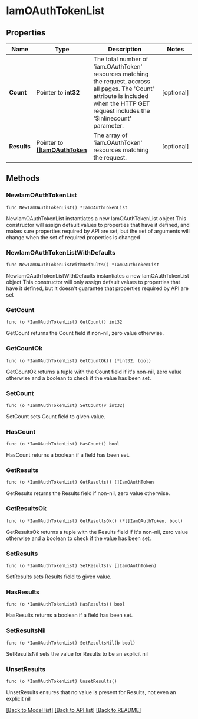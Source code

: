 # IamOAuthTokenList

## Properties

Name | Type | Description | Notes
------------ | ------------- | ------------- | -------------
**Count** | Pointer to **int32** | The total number of &#39;iam.OAuthToken&#39; resources matching the request, accross all pages. The &#39;Count&#39; attribute is included when the HTTP GET request includes the &#39;$inlinecount&#39; parameter. | [optional] 
**Results** | Pointer to [**[]IamOAuthToken**](IamOAuthToken.md) | The array of &#39;iam.OAuthToken&#39; resources matching the request. | [optional] 

## Methods

### NewIamOAuthTokenList

`func NewIamOAuthTokenList() *IamOAuthTokenList`

NewIamOAuthTokenList instantiates a new IamOAuthTokenList object
This constructor will assign default values to properties that have it defined,
and makes sure properties required by API are set, but the set of arguments
will change when the set of required properties is changed

### NewIamOAuthTokenListWithDefaults

`func NewIamOAuthTokenListWithDefaults() *IamOAuthTokenList`

NewIamOAuthTokenListWithDefaults instantiates a new IamOAuthTokenList object
This constructor will only assign default values to properties that have it defined,
but it doesn't guarantee that properties required by API are set

### GetCount

`func (o *IamOAuthTokenList) GetCount() int32`

GetCount returns the Count field if non-nil, zero value otherwise.

### GetCountOk

`func (o *IamOAuthTokenList) GetCountOk() (*int32, bool)`

GetCountOk returns a tuple with the Count field if it's non-nil, zero value otherwise
and a boolean to check if the value has been set.

### SetCount

`func (o *IamOAuthTokenList) SetCount(v int32)`

SetCount sets Count field to given value.

### HasCount

`func (o *IamOAuthTokenList) HasCount() bool`

HasCount returns a boolean if a field has been set.

### GetResults

`func (o *IamOAuthTokenList) GetResults() []IamOAuthToken`

GetResults returns the Results field if non-nil, zero value otherwise.

### GetResultsOk

`func (o *IamOAuthTokenList) GetResultsOk() (*[]IamOAuthToken, bool)`

GetResultsOk returns a tuple with the Results field if it's non-nil, zero value otherwise
and a boolean to check if the value has been set.

### SetResults

`func (o *IamOAuthTokenList) SetResults(v []IamOAuthToken)`

SetResults sets Results field to given value.

### HasResults

`func (o *IamOAuthTokenList) HasResults() bool`

HasResults returns a boolean if a field has been set.

### SetResultsNil

`func (o *IamOAuthTokenList) SetResultsNil(b bool)`

 SetResultsNil sets the value for Results to be an explicit nil

### UnsetResults
`func (o *IamOAuthTokenList) UnsetResults()`

UnsetResults ensures that no value is present for Results, not even an explicit nil

[[Back to Model list]](../README.md#documentation-for-models) [[Back to API list]](../README.md#documentation-for-api-endpoints) [[Back to README]](../README.md)



